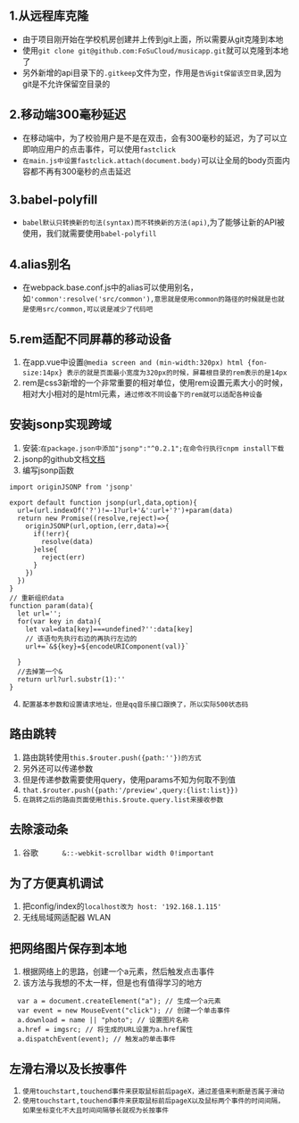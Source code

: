 ## 1.从远程库克隆
* 由于项目刚开始在学校机房创建并上传到git上面，所以需要从git克隆到本地
* 使用`git clone git@github.com:FoSuCloud/musicapp.git`就可以克隆到本地了
* 另外新增的api目录下的` .gitkeep `文件为空，作用是`告诉git保留该空目录`,因为git是不允许保留空目录的

## 2.移动端300毫秒延迟
* 在移动端中，为了校验用户是不是在双击，会有300毫秒的延迟，为了可以立即响应用户的点击事件，可以使用`fastclick`
* `在main.js中设置fastclick.attach(document.body)`可以让全局的body页面内容都不再有300毫秒的点击延迟

## 3.babel-polyfill
* `babel默认只转换新的句法(syntax)而不转换新的方法(api)`,为了能够让新的API被使用，我们就需要使用`babel-polyfill`

## 4.alias别名
* 在webpack.base.conf.js中的alias可以使用别名，如`'common':resolve('src/common'),意思就是使用common的路径的时候就是也就是使用src/common,可以说是减少了代码吧`

## 5.rem适配不同屏幕的移动设备
1. 在app.vue中设置`@media screen and (min-width:320px) html {fon-size:14px} 表示的就是页面最小宽度为320px的时候，屏幕根目录的rem表示的是14px`
2. rem是css3新增的一个非常重要的相对单位，使用rem设置元素大小的时候，相对大小相对的是html元素，`通过修改不同设备下的rem就可以适配各种设备`

## 安装jsonp实现跨域
1. 安装:`在package.json中添加"jsonp":"^0.2.1";在命令行执行cnpm install下载`
2. jsonp的github文档[文档](https://github.com/webmodules/jsonp)
3. 编写jsonp函数
```
import originJSONP from 'jsonp'

export default function jsonp(url,data,option){
  url=(url.indexOf('?')!=-1?url+'&':url+'?')+param(data)
  return new Promise((resolve,reject)=>{
    originJSONP(url,option,(err,data)=>{
      if(!err){
        resolve(data)
      }else{
        reject(err)
      }
    })
  })
}
// 重新组织data
function param(data){
  let url='';
  for(var key in data){
    let val=data[key]===undefined?'':data[key]
    // 该语句先执行右边的再执行左边的
    url+=`&${key}=${encodeURIComponent(val)}`

  }
  //去掉第一个&
  return url?url.substr(1):''
}

```
4. `配置基本参数和设置请求地址，但是qq音乐接口跟换了，所以实际500状态码`

## 路由跳转
1. 路由跳转使用`this.$router.push({path:''})的方式`
2. 另外还可以传递参数
3. 但是传递参数需要使用query，使用params不知为何取不到值
4. `that.$router.push({path:'/preview',query:{list:list}})`
5. `在跳转之后的路由页面使用this.$route.query.list来接收参数`

## 去除滚动条
1. 谷歌`      &::-webkit-scrollbar width 0!important`

## 为了方便真机调试
1. 把config/index的`localhost改为 host: '192.168.1.115'`
2. 无线局域网适配器 WLAN

## 把网络图片保存到本地
1. 根据网络上的思路，创建一个a元素，然后触发点击事件
2. 该方法与我想的不太一样，但是也有值得学习的地方
```
  var a = document.createElement("a"); // 生成一个a元素
  var event = new MouseEvent("click"); // 创建一个单击事件
  a.download = name || "photo"; // 设置图片名称
  a.href = imgsrc; // 将生成的URL设置为a.href属性
  a.dispatchEvent(event); // 触发a的单击事件
```

## 左滑右滑以及长按事件
1. `使用touchstart,touchend事件来获取鼠标前后pageX，通过差值来判断是否属于滑动`
2. `使用touchstart,touchend事件来获取鼠标前后pageX以及鼠标两个事件的时间间隔，如果坐标变化不大且时间间隔够长就视为长按事件`
